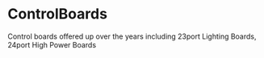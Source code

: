 # ControlBoards
Control boards offered up over the years including 23port Lighting Boards, 24port High Power Boards
